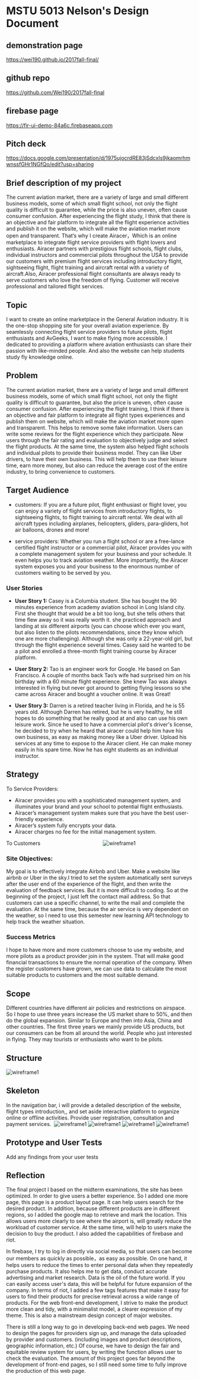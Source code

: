 # MSTU 5013 Nelson's Design Document

## demonstration page
https://wei190.github.io/2017fall-final/

## github repo
https://github.com/Wei190/2017fall-final

## firebase page
https://fir-ui-demo-84a6c.firebaseapp.com

## Pitch deck
https://docs.google.com/presentation/d/1975ujocrdRE83jSdcxIs9jkaomrhmwnssfGHr1NGfQo/edit?usp=sharing

## Brief description of my project
The current aviation market, there are a variety of large and small different business models, some of which small flight school, not only the flight quality is difficult to guarantee, while the price is also uneven, often cause consumer confusion. After experiencing the flight study, I think that there is an objective and fair platform to integrate all the flight experience activities and publish it on the website, which will make the aviation market more open and transparent.
That‘s why I create Airacer，Which is an online marketplace to integrate flight service providers with flight lovers and enthusiasts. Airacer partners with prestigious flight schools, flight clubs, individual instructors and commercial pilots throughout the USA to provide our customers with premium flight services including introductory flight, sightseeing flight, flight training and aircraft rental with a variety of aircraft.Also, Airacer professional flight consultants are always ready to serve customers who love the freedom of flying. Customer will receive professional and tailored flight services.

## Topic
I want to create an online marketplace in the General Aviation industry. It is the one-stop shopping site for your overall aviation experience. By seamlessly connecting flight service providers to future pilots, flight enthusiasts and AvGeeks, I want to make flying more accessible. I dedicated to providing a platform where aviation enthusiasts can share their passion with like-minded people. And also the website can help students study fly knowledge online.

## Problem
The current aviation market, there are a variety of large and small different business models, some of which small flight school, not only the flight quality is difficult to guarantee, but also the price is uneven, often cause consumer confusion. After experiencing the flight training, I think if there is an objective and fair platform to integrate all flight types experiences and publish them on website, which will make the aviation market more open and transparent. This helps to remove some fake information. Users can write some reviews for the flight experience which they participate. New users through the fair rating and evaluation to objectively judge and select the flight products.
At the same time, the system also helped flight schools and individual pilots to provide their business model. They can like Uber drivers, to have their own business. This will help them to use their leisure time, earn more money, but also can reduce the average cost of the entire industry, to bring convenience to customers.

## Target Audience
* customers:
If you are a future pilot, flight enthusiast or flight lover, you can enjoy a variety of flight services from introductory flights, to sightseeing flights, to flight training to aircraft rental. We deal with all aircraft types including airplanes, helicopters, gliders, para-gliders, hot air balloons, drones and more!

* service providers:
Whether you run a flight school or are a free-lance certified flight instructor or a commercial pilot, Airacer provides you with a complete management system for your business and your schedule. It even helps you to track aviation weather. More importantly, the Airacer system exposes you and your business to the enormous number of customers waiting to be served by you.

### User Stories
- **User Story 1:**
Casey is a Columbia student. She has bought the 90 minutes experience from academy aviation school in Long Island city. First she thought that would be a bit too long, but she tells  others that time flew away so it was really worth it. she practiced approach and landing at six different airports (you can choose which ever you want, but also listen to the pilots recommendations, since they know which one are more challenging). Although she was only a 22-year-old girl, but through the flight experience several times. Casey said he wanted to be a pilot and enrolled a three-month flight training course by Airacer platform.

- **User Story 2:**
Tao is an engineer work for Google. He based on San Francisco. A couple of months back Tao’s wife had surprised him on his birthday with a 60 minute flight experience. She knew Tao was always interested in flying but never got around to getting flying lessons so she came across Airacer and bought a voucher online. It was Great!

- **User Story 3:**
Darren is a retired teacher living in Florida, and he is 55 years old. Although Darren has retired, but he is very healthy, he still hopes to do something that he really good at and  also can use his own leisure work. Since he used to have a commercial pilot's driver's license, he decided to try when he heard that airacer could help him have his own business, as easy as making money like a Uber driver. Upload his services at any time to expose to the Airacer client. He can make money easily in his spare time. Now he has eight students as an individual instructor.

## Strategy
To Service Providers:
* Airacer provides you with a sophisticated management system, and illuminates your brand and your school to potential flight enthusiasts.
* Airacer’s management system makes sure that you have the best user-friendly experience.
* Airacer’s system fully encrypts your data.
* Airacer charges no fee for the initial management system.

To Customers                                          
![wireframe1](img/S1.png)

### Site Objectives:
My goal is to effectively integrate Airbnb and Uber. Make a website like airbnb or Uber in the sky.I tried to set the system automatically sent surveys after the user end of the experience of the flight, and then write the evaluation of feedback services. But it is more difficult to coding. So at the beginning of the project, I just left the contact mail address. So that customers can use a specific channel, to write the mail and complete the evaluation. At the same time, because the air service is very dependent on the weather, so I need to use this semester new learning API technology to help track the weather situation.


### Success Metrics
I hope to have more and more customers choose to use my website, and more pilots as a product provider join in the system. That will make good financial transactions to ensure the normal operation of the company. When the register customers have grown, we can use data to calculate the most suitable products to customers and the most suitable demand.

## Scope
Different countries have different air policies and restrictions on airspace. So I hope to use three years increase the US market share to 50%, and then do the global expansion. Similar to Europe and then into Asia, China and other countries. The first three years we mainly provide US products, but our consumers can be from all around the world. People who just interested in flying. They may tourists or enthusiasts who want to be pilots.

## Structure
![wireframe1](img/S2.png)


## Skeleton
In the navigation bar, i will provide a detailed description of the website, flight types introduction,, and set aside interactive platform to organize online or offline activities. Provide user registration, consultation and payment services. 
![wireframe1](img/S3.png)
![wireframe1](img/S4.png)
![wireframe1](img/S5.png)
![wireframe1](img/S6.png)

## Prototype and User Tests
Add any findings from your user tests

## Reflection
The final project I based on the midterm examinations, the site has been optimized. In order to give users a better experience. So I added one more page, this page is a product layout page. It can help users search for the desired product. In addition, because different products are in different regions, so I added the google map to retrieve and mark the location. This allows users more clearly to see where the airport is, will greatly reduce the workload of customer service. At the same time, will  help to users make the  decision to buy the product.
 I also added the capabilities of firebase and riot.

In firebase, I try to log in directly via social media, so that users can become our members as quickly as possible，as easy as possible. On one hand, it helps users to reduce the times to enter personal data when they repeatedly purchase products. It also helps me to get  data, conduct accurate advertising and market research. Data is the oil of the future world. If you can easily access user's data, this will be helpful for future expansion of the company.
In terms of riot, I added a few tags features that make it easy for users to find their products for precise retrieval across a wide range of products.
For the web front-end development, I strive to make the product more clean and tidy, with a minimalist model, a clearer expression of my theme. This is also a mainstream design concept of major websites.

There is still a long way to go in developing back-end web pages. We need to design the pages for providers sign up, and manage the data uploaded by provider and customers. (including images and product descriptions, geographic information, etc.) Of course, we have to design the fair and equitable review system for users, by writing the function allows user to check the evaluation. The amount of this project goes far beyond the development of front-end pages, so I still need some time to fully improve the production of this web page.

